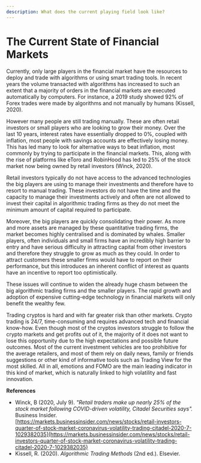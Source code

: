 ```yaml
---
description: What does the current playing field look like?
---
```


# The Current State of Financial Markets

Currently, only large players in the financial market have the resources to deploy and trade with algorithms or using smart trading tools. In recent years the volume transacted with algorithms has increased to such an extent that a majority of orders in the financial markets are executed automatically by computers. For instance, a 2019 study showed 92% of Forex trades were made by algorithms and not manually by humans (Kissell, 2020).

However many people are still trading manually. These are often retail investors or small players who are looking to grow their money. Over the last 10 years, interest rates have essentially dropped to 0%, coupled with inflation, most people with savings accounts are effectively losing money. This has led many to look for alternative ways to beat inflation, most commonly by trying to participate in the financial markets. This, along with the rise of platforms like eToro and RobinHood has led to 25% of the stock market now being owned by retail investors (Winck, 2020).&#x20;

Retail investors typically do not have access to the advanced technologies the big players are using to manage their investments and therefore have to resort to manual trading. These investors do not have the time and the capacity to manage their investments actively and often are not allowed to invest their capital in algorithmic trading firms as they do not meet the minimum amount of capital required to participate.

Moreover, the big players are quickly consolidating their power. As more and more assets are managed by these quantitative trading firms, the market becomes highly centralised and is dominated by whales. Smaller players, often individuals and small firms have an incredibly high barrier to entry and have serious difficulty in attracting capital from other investors and therefore they struggle to grow as much as they could. In order to attract customers these smaller firms would have to report on their performance, but this introduces an inherent conflict of interest as quants have an incentive to report too optimistically.

These issues will continue to widen the already huge chasm between the big algorithmic trading firms and the smaller players. The rapid growth and adoption of expensive cutting-edge technology in financial markets will only benefit the wealthy few.&#x20;

Trading cryptos is hard and with far greater risk than other markets. Crypto trading is 24/7, time-consuming and requires advanced tech and financial know-how. Even though most of the cryptos investors struggle to follow the crypto markets and get profits out of it, the majority of it does not want to lose this opportunity due to the high expectations and possible future outcomes. Most of the current investment vehicles are too prohibitive for the average retailers, and most of them rely on daily news, family or friends suggestions or other kind of informative tools such as Trading View for the most skilled. All in all, emotions and FOMO are the main leading indicator in this kind of market, which is naturally linked to high volatility and fast innovation.&#x20;

**References**

* Winck, B (2020, July 9). _"Retail traders make up nearly 25% of the stock market following COVID-driven volatility, Citadel Securities says"._ Business Insider. [https://markets.businessinsider.com/news/stocks/retail-investors-quarter-of-stock-market-coronavirus-volatility-trading-citadel-2020-7-1029382035](https://markets.businessinsider.com/news/stocks/retail-investors-quarter-of-stock-market-coronavirus-volatility-trading-citadel-2020-7-1029382035)
* Kissell, R. (2020). _Algorithmic Trading Methods_ (2nd ed.). Elsevier.
